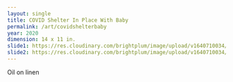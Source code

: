 ```yaml
---
layout: single
title: COVID Shelter In Place With Baby
permalink: /art/covidshelterbaby
year: 2020
dimension: 14 x 11 in.
slide1: https://res.cloudinary.com/brightplum/image/upload/v1640710034/ashleyjan/2020/COVID_Shelter_In_Place_With_Baby.jpg
slide2: https://res.cloudinary.com/brightplum/image/upload/v1640710034/ashleyjan/2020/COVID_Shelter_In_Place_With_Baby.jpg
---
```


Oil on linen

